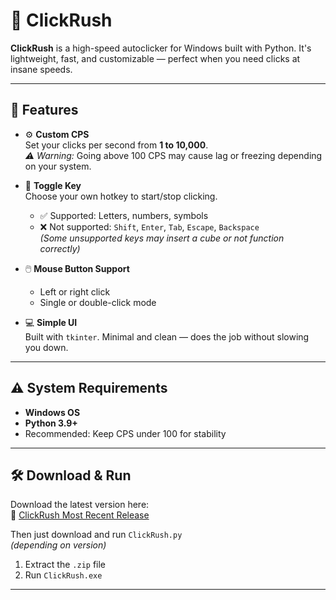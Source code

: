 # 🚀 ClickRush

**ClickRush** is a high-speed autoclicker for Windows built with Python. It's lightweight, fast, and customizable — perfect when you need clicks at insane speeds.

---

## 🔧 Features

- ⚙️ **Custom CPS**  
  Set your clicks per second from **1 to 10,000**.  
  *⚠️ Warning:* Going above 100 CPS may cause lag or freezing depending on your system.

- 🎯 **Toggle Key**  
  Choose your own hotkey to start/stop clicking.  
  - ✅ Supported: Letters, numbers, symbols  
  - ❌ Not supported: `Shift`, `Enter`, `Tab`, `Escape`, `Backspace`  
    *(Some unsupported keys may insert a cube or not function correctly)*

- 🖱️ **Mouse Button Support**  
  - Left or right click  
  - Single or double-click mode

- 💻 **Simple UI**  
  Built with `tkinter`. Minimal and clean — does the job without slowing you down.

---

## ⚠️ System Requirements

- **Windows OS**
- **Python 3.9+**
- Recommended: Keep CPS under 100 for stability

---

## 🛠️ Download & Run

Download the latest version here:  
🔗 [ClickRush Most Recent Release]([https://github.com/Cgree791/ClickRush/releases/tag/Clickrushv](https://github.com/Cgree791/ClickRush/releases/tag/clickrushv4))

Then just download and run `ClickRush.py`  
*(depending on version)*

1. Extract the `.zip` file  
2. Run `ClickRush.exe`

---
